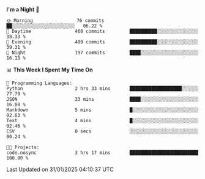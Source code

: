 <!--START_SECTION:waka-->
**I'm a Night 🦉** 

```text
🌞 Morning                76 commits          ██░░░░░░░░░░░░░░░░░░░░░░░   06.22 % 
🌆 Daytime                468 commits         ██████████░░░░░░░░░░░░░░░   38.33 % 
🌃 Evening                480 commits         ██████████░░░░░░░░░░░░░░░   39.31 % 
🌙 Night                  197 commits         ████░░░░░░░░░░░░░░░░░░░░░   16.13 % 
```


📊 **This Week I Spent My Time On** 

```text
💬 Programming Languages: 
Python                   2 hrs 33 mins       ███████████████████░░░░░░   77.79 % 
JSON                     33 mins             ████░░░░░░░░░░░░░░░░░░░░░   16.88 % 
Markdown                 5 mins              █░░░░░░░░░░░░░░░░░░░░░░░░   02.63 % 
Text                     4 mins              █░░░░░░░░░░░░░░░░░░░░░░░░   02.46 % 
CSV                      0 secs              ░░░░░░░░░░░░░░░░░░░░░░░░░   00.24 % 

🐱‍💻 Projects: 
code.nosync              3 hrs 17 mins       █████████████████████████   100.00 % 
```


 Last Updated on 31/01/2025 04:10:37 UTC
<!--END_SECTION:waka-->

